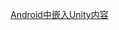 [Android中嵌入Unity内容](file:///G:/Unity/Platform_Teach2/Assets/Scripts/Lesson6_Android%E4%B8%AD%E5%B5%8C%E5%85%A5Unity%E5%86%85%E5%AE%B9/Lesson6_Android%E4%B8%AD%E5%B5%8C%E5%85%A5Unity%E5%86%85%E5%AE%B9.cs)